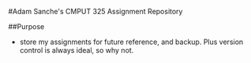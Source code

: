 #Adam Sanche's CMPUT 325 Assignment Repository

##Purpose
* store my assignments for future reference, and backup. Plus version control is always ideal, so why not.
